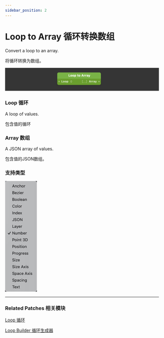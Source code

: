 ```yaml
---
sidebar_position: 2
---
```


# Loop to Array 循环转换数组

Convert a loop to an array.

将循环转换为数组。

![Image](./../../static/img/docs/Loops/loop-to-array.png)

### Loop 循环

A loop of values.

包含值的循环

### Array 数组

A JSON array of values.

包含值的JSON数组。

### 支持类型

![Image](./../../static/img/docs/Loops/loop-to-array-item.png)

------

### Related Patches 相关模块

[Loop 循环](./Loop.md)

[Loop Builder 循环生成器](./Loop%20Builder.md)
